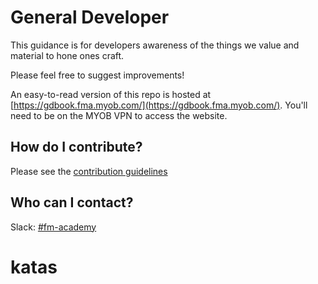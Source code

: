 # General Developer

This guidance is for developers awareness of the things we value and material to hone ones craft.

Please feel free to suggest improvements!

An easy-to-read version of this repo is hosted at [https://gdbook.fma.myob.com/](https://gdbook.fma.myob.com/). You'll need to be on the MYOB VPN to access the website.


## How do I contribute?

Please see the [contribution guidelines](CONTRIBUTING.md)


## Who can I contact?

Slack: [#fm-academy](https://myob.slack.com/messages/C728HGCLD)
# katas
